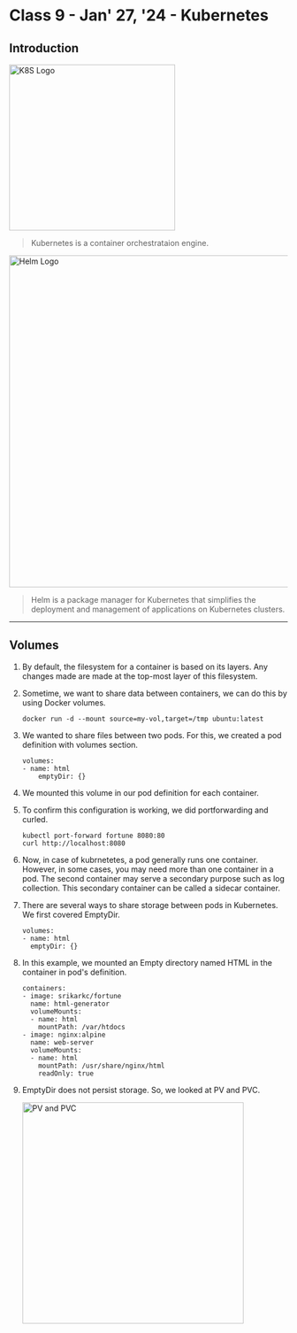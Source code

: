# Class 9 - Jan' 27, '24 - Kubernetes

## Introduction
<img src="https://upload.wikimedia.org/wikipedia/commons/thumb/6/67/Kubernetes_logo.svg/2560px-Kubernetes_logo.svg.png" alt="K8S Logo" style="width:300px;"/>

> Kubernetes is a container orchestrataion engine. 

<img src="https://cdn.hashnode.com/res/hashnode/image/upload/v1671213280990/agVlGw_sl.png" alt="Helm Logo" style="width:600px;"/>

> Helm is a package manager for Kubernetes that simplifies the deployment and management of applications on Kubernetes clusters.
---

## Volumes

1. By default, the filesystem for a container is based on its layers. Any changes made are made at the top-most layer of this filesystem.

2. Sometime, we want to share data between containers, we can do this by using Docker volumes.

    `docker run -d --mount source=my-vol,target=/tmp ubuntu:latest`

3. We wanted to share files between two pods. For this, we created a pod definition with volumes section. 

    ```
    volumes:
    - name: html
        emptyDir: {}
    ```

4. We mounted this volume in our pod definition for each container. 

5. To confirm this configuration is working, we did portforwarding and curled. 

    ```
    kubectl port-forward fortune 8080:80
    curl http://localhost:8080
    ```

6. Now, in case of kubrnetetes, a pod generally runs one container. However, in some cases, you may need more than one container in a pod. The second container may serve a secondary purpose such as log collection. This secondary container can be called a sidecar container. 

7. There are several ways to share storage between pods in Kubernetes. We first covered EmptyDir. 

    ```
    volumes:
    - name: html
      emptyDir: {}
    ```
8. In this example, we mounted an Empty directory named HTML in the container in pod's definition.

    ```
    containers:
    - image: srikarkc/fortune
      name: html-generator
      volumeMounts:
      - name: html
        mountPath: /var/htdocs
    - image: nginx:alpine
      name: web-server
      volumeMounts:
      - name: html
        mountPath: /usr/share/nginx/html
        readOnly: true
    ```

9. EmptyDir does not persist storage. So, we looked at PV and PVC. 

    <img src="https://blog.mayadata.io/hubfs/Storageclass%20blog%20%281%29-1.png" alt="PV and PVC" style="width:400px;"/>